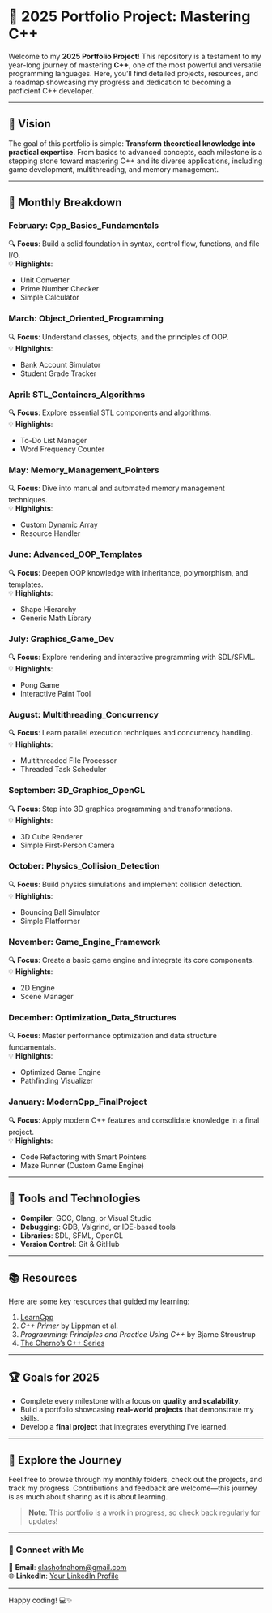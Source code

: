 # 🚀 2025 Portfolio Project: Mastering C++  

Welcome to my **2025 Portfolio Project**! This repository is a testament to my year-long journey of mastering **C++**, one of the most powerful and versatile programming languages. Here, you’ll find detailed projects, resources, and a roadmap showcasing my progress and dedication to becoming a proficient C++ developer.  

---

## 🌟 Vision  
The goal of this portfolio is simple: **Transform theoretical knowledge into practical expertise**. From basics to advanced concepts, each milestone is a stepping stone toward mastering C++ and its diverse applications, including game development, multithreading, and memory management.

---

## 📅 Monthly Breakdown  

### February: Cpp_Basics_Fundamentals  
🔍 **Focus**: Build a solid foundation in syntax, control flow, functions, and file I/O.  
💡 **Highlights**:  
- Unit Converter  
- Prime Number Checker  
- Simple Calculator  

### March: Object_Oriented_Programming  
🔍 **Focus**: Understand classes, objects, and the principles of OOP.  
💡 **Highlights**:  
- Bank Account Simulator  
- Student Grade Tracker  

### April: STL_Containers_Algorithms  
🔍 **Focus**: Explore essential STL components and algorithms.  
💡 **Highlights**:  
- To-Do List Manager  
- Word Frequency Counter  

### May: Memory_Management_Pointers  
🔍 **Focus**: Dive into manual and automated memory management techniques.  
💡 **Highlights**:  
- Custom Dynamic Array  
- Resource Handler  

### June: Advanced_OOP_Templates  
🔍 **Focus**: Deepen OOP knowledge with inheritance, polymorphism, and templates.  
💡 **Highlights**:  
- Shape Hierarchy  
- Generic Math Library  

### July: Graphics_Game_Dev  
🔍 **Focus**: Explore rendering and interactive programming with SDL/SFML.  
💡 **Highlights**:  
- Pong Game  
- Interactive Paint Tool  

### August: Multithreading_Concurrency  
🔍 **Focus**: Learn parallel execution techniques and concurrency handling.  
💡 **Highlights**:  
- Multithreaded File Processor  
- Threaded Task Scheduler  

### September: 3D_Graphics_OpenGL  
🔍 **Focus**: Step into 3D graphics programming and transformations.  
💡 **Highlights**:  
- 3D Cube Renderer  
- Simple First-Person Camera  

### October: Physics_Collision_Detection  
🔍 **Focus**: Build physics simulations and implement collision detection.  
💡 **Highlights**:  
- Bouncing Ball Simulator  
- Simple Platformer  

### November: Game_Engine_Framework  
🔍 **Focus**: Create a basic game engine and integrate its core components.  
💡 **Highlights**:  
- 2D Engine  
- Scene Manager  

### December: Optimization_Data_Structures  
🔍 **Focus**: Master performance optimization and data structure fundamentals.  
💡 **Highlights**:  
- Optimized Game Engine  
- Pathfinding Visualizer  

### January: ModernCpp_FinalProject  
🔍 **Focus**: Apply modern C++ features and consolidate knowledge in a final project.  
💡 **Highlights**:  
- Code Refactoring with Smart Pointers  
- Maze Runner (Custom Game Engine)  

---

## 🔧 Tools and Technologies  
- **Compiler**: GCC, Clang, or Visual Studio  
- **Debugging**: GDB, Valgrind, or IDE-based tools  
- **Libraries**: SDL, SFML, OpenGL  
- **Version Control**: Git & GitHub  

---

## 📚 Resources  
Here are some key resources that guided my learning:  
1. [LearnCpp](https://www.learncpp.com/)  
2. *C++ Primer* by Lippman et al.  
3. *Programming: Principles and Practice Using C++* by Bjarne Stroustrup  
4. [The Cherno’s C++ Series](https://www.youtube.com/c/TheCherno)  

---

## 🏆 Goals for 2025  
- Complete every milestone with a focus on **quality and scalability**.  
- Build a portfolio showcasing **real-world projects** that demonstrate my skills.  
- Develop a **final project** that integrates everything I’ve learned.  

---

## 🌌 Explore the Journey  
Feel free to browse through my monthly folders, check out the projects, and track my progress. Contributions and feedback are welcome—this journey is as much about sharing as it is about learning.  

> **Note**: This portfolio is a work in progress, so check back regularly for updates!  

---

### 📩 Connect with Me  
📧 **Email**: [clashofnahom@gmail.com](mailto:your-email@example.com)  
🌐 **LinkedIn**: [Your LinkedIn Profile](https://www.linkedin.com)  

---

Happy coding! 💻✨  

